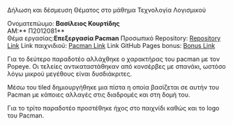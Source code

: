 Δήλωση και δέσμευση Θέματος στο μάθημα Τεχνολογία Λογισμικού 

Ονοματεπώυμο: **Βασίλειος Κουρτίδης** <br>
ΑΜ:** Π2012081** <br>
Θέμα εργασίας:**Επεξεργασία Pacman**
Προσωπικό Repository: [Repository Link](https://github.com/billkelso/pacman)
Link παιχνιδιού: [Pacman Link](https://billkelso.github.io/pacman/)
Link GitHub Pages bonus: [Bonus Link](https://billkelso.github.io/sw/projects/2012081/)

Για το δεύτερο παραδοτέο αλλάχθηκε ο χαρακτήρας του pacman με τον Popeye. Οι τελείες αντικαταστάθηκαν από κονσέρβες με σπανάκι, ωστόσο
λόγω μικρού μεγέθους είναι δυσδιάκριτες.

Μέσω του tiled δημιουργήθηκε μια πίστα η οποία βασίζεται σε αυτήν του Pacman με κάποιες αλλαγές στις διαδρομές και στη δομή του. 

Για το τρίτο παραδοτέο προστέθηκε ήχος στο παιχνίδι καθώς και το logo του Pacman.



